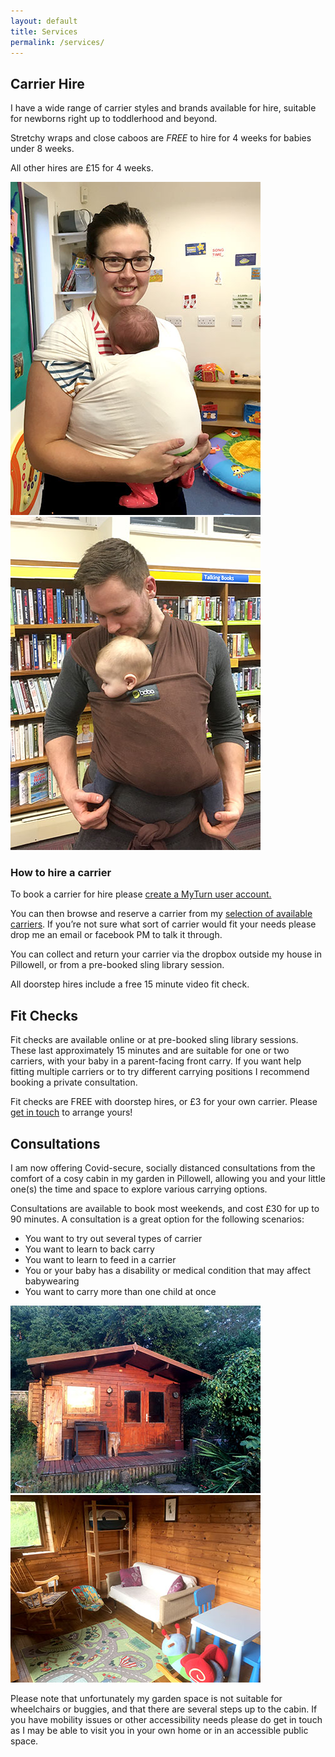```yaml
---
layout: default
title: Services
permalink: /services/
---
```


<div class="container container--narrow prose">
  <h2>Carrier Hire</h2>

  <p>I have a wide range of carrier styles and brands available for hire, suitable for newborns right up to toddlerhood and beyond.</p>

  <p>Stretchy wraps and close caboos are <em>FREE</em> to hire for 4 weeks for babies under 8 weeks.</p>

  <p>All other hires are £15 for 4 weeks.</p>

  <div class="image-double">
    <div class="image-wrap">
      <img src="/assets/image/content/services-1.jpg" alt="" />
    </div>
    <div class="image-wrap">
      <img src="/assets/image/content/services-2.jpg" alt="" />
    </div>
  </div>

  <h3>How to hire a carrier</h3>

  <p>To book a carrier for hire please <a href="https://fodslings.myturn.com/library/createUser/create">create a MyTurn user account.</a></p>

  <p>You can then browse and reserve a carrier from my <a href="/carriers">selection of available carriers</a>. If you’re not sure what sort of carrier would fit your needs please drop me an email or facebook PM to talk it through.</p>

  <p>You can collect and return your carrier via the dropbox outside my house in Pillowell, or from a pre-booked sling library session.</p>

  <p>All doorstep hires include a free 15 minute video fit check.</p>

  <h2>Fit Checks</h2>

  <p>Fit checks are available online or at pre-booked sling library sessions. These last approximately 15 minutes and are suitable for one or two carriers, with your baby in a parent-facing front carry. If you want help fitting multiple carriers or to try different carrying positions I recommend booking a private consultation.</p>

  <p>Fit checks are FREE with doorstep hires, or £3 for your own carrier. Please <a href="/contact">get in touch</a> to arrange yours!</p>

  <h2>Consultations</h2>

  <p>I am now offering Covid-secure, socially distanced consultations from the comfort of a cosy cabin in my garden in Pillowell, allowing you and your little one(s) the time and space to explore various carrying options.</p>

  <p>Consultations are available to book most weekends, and cost £30 for up to 90 minutes. A consultation is a great option for the following scenarios:</p>

  <ul>
    <li>You want to try out several types of carrier</li>
    <li>You want to learn to back carry</li>
    <li>You want to learn to feed in a carrier</li>
    <li>You or your baby has a disability or medical condition that may affect babywearing</li>
    <li>You want to carry more than one child at once</li>
  </ul>

  <div class="image-double">
    <div class="image-wrap">
      <img src="/assets/image/content/services-3.jpg" alt="" />
    </div>
    <div class="image-wrap">
      <img src="/assets/image/content/services-4.jpg" alt="" />
    </div>
  </div>

  <p>Please note that unfortunately my garden space is not suitable for wheelchairs or buggies, and that there are several steps up to the cabin. If you have mobility issues or other accessibility needs please do get in touch as I may be able to visit you in your own home or in an accessible public space.</p>

</div>
